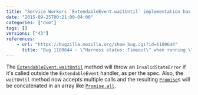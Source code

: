 ```yaml
---
title: "Service Workers `ExtendableEvent.waitUntil` implementation has been updated"
date: "2015-09-25T00:21:00-04:00"
categories: ["dom"]
tags: []
versions: ["43"]
references:
    - url: "https://bugzilla.mozilla.org/show_bug.cgi?id=1189644"
      title: "Bug 1189644 - \"Harness status: Timeout\" when running \"extendable-event-waituntil.https.html\" test"
---
```

The [`ExtendableEvent.waitUntil`](https://developer.mozilla.org/en-US/docs/Web/API/ExtendableEvent/waitUntil) method will throw an `InvalidStateError` if it's called outside the `ExtendableEvent` handler, as per the spec. Also, the `waitUntil` method now accepts multiple calls and the resulting [`Promise`](https://developer.mozilla.org/en-US/docs/Web/JavaScript/Reference/Global_Objects/Promise)s will be concatenated in an array like [`Promise.all`](https://developer.mozilla.org/en-US/docs/Web/JavaScript/Reference/Global_Objects/Promise/all).
